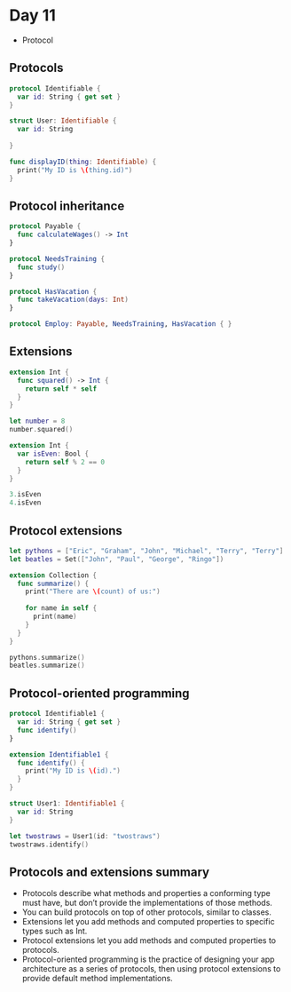 # Day 11

* Protocol

## Protocols

```Swift
protocol Identifiable {
  var id: String { get set }
}

struct User: Identifiable {
  var id: String
  
}

func displayID(thing: Identifiable) {
  print("My ID is \(thing.id)")
}
```

## Protocol inheritance

```Swift
protocol Payable {
  func calculateWages() -> Int
}

protocol NeedsTraining {
  func study()
}

protocol HasVacation {
  func takeVacation(days: Int)
}

protocol Employ: Payable, NeedsTraining, HasVacation { }

```

## Extensions

```Swift
extension Int {
  func squared() -> Int {
    return self * self
  }
}

let number = 8
number.squared()

extension Int {
  var isEven: Bool {
    return self % 2 == 0
  }
}

3.isEven
4.isEven
```


## Protocol extensions

```Swift
let pythons = ["Eric", "Graham", "John", "Michael", "Terry", "Terry"]
let beatles = Set(["John", "Paul", "George", "Ringo"])

extension Collection {
  func summarize() {
    print("There are \(count) of us:")
    
    for name in self {
      print(name)
    }
  }
}

pythons.summarize()
beatles.summarize()
```


## Protocol-oriented programming 
 
```Swift
protocol Identifiable1 {
  var id: String { get set }
  func identify()
}

extension Identifiable1 {
  func identify() {
    print("My ID is \(id).")
  }
}

struct User1: Identifiable1 {
  var id: String
}

let twostraws = User1(id: "twostraws")
twostraws.identify()
```

## Protocols and extensions summary

* Protocols describe what methods and properties a conforming type must have, but don’t provide the implementations of those methods.
* You can build protocols on top of other protocols, similar to classes.
* Extensions let you add methods and computed properties to specific types such as Int.
* Protocol extensions let you add methods and computed properties to protocols.
* Protocol-oriented programming is the practice of designing your app architecture as a series of protocols, then using protocol extensions to provide default method implementations.
